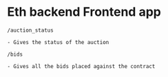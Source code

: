 # Eth backend Frontend app

```
/auction_status

- Gives the status of the auction
```


```
/bids

- Gives all the bids placed against the contract
```